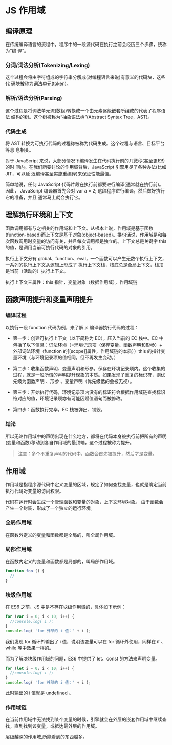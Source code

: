 # JS 作用域


## 编译原理
在传统编译语言的流程中，程序中的一段源代码在执行之前会经历三个步骤，统称为“编 译”。

### 分词/词法分析(Tokenizing/Lexing) 
这个过程会将由字符组成的字符串分解成(对编程语言来说)有意义的代码块，这些代 码块被称为词法单元(token)。

### 解析/语法分析(Parsing) 
这个过程是将词法单元流(数组)转换成一个由元素逐级嵌套所组成的代表了程序语法 结构的树。这个树被称为“抽象语法树”(Abstract Syntax Tree，AST)。

### 代码生成
将 AST 转换为可执行代码的过程称被称为代码生成。这个过程与语言、目标平台等息 息相关。

对于 JavaScript 来说，大部分情况下编译发生在代码执行前的几微秒(甚至更短!)的时 间内。在我们所要讨论的作用域背后，JavaScript 引擎用尽了各种办法(比如 JIT，可以延 迟编译甚至实施重编译)来保证性能最佳。

简单地说，任何 JavaScript 代码片段在执行前都要进行编译(通常就在执行前)。因此， JavaScript 编译器首先会对 var a = 2; 这段程序进行编译，然后做好执行它的准备，并且 通常马上就会执行它。

## 理解执行环境和上下文
函数调用都有与之相关的作用域和上下文。从根本上说，作用域是基于函数(function-based)而上下文是基于对象(object-based)。换句话说，作用域是和每次函数调用时变量的访问有关，并且每次调用都是独立的。上下文总是关键字 this 的值，是调用当前可执行代码的对象的引用。

执行上下文分有 global、function、eval，一个函数可以产生无数个执行上下文，一系列的执行上下文从逻辑上形成了 执行上下文栈，栈底总是全局上下文，栈顶是当前（活动的）执行上下文。

执行上下文三属性：this 指针，变量对象（数据作用域），作用域链

## 函数声明提升和变量声明提升
### 编译过程
以执行一段 function 代码为例，来了解 js 编译器执行代码的过程：

* 第一步：创建可执行上下文（以下简称为 EC），压入当前的 EC 栈中。EC 中包括了以下信息：词法环境（=环境记录项（保存变量、函数声明和形参）+ 外部词法环境（function 的[[scope]]属性，作用域链的本质））this 的指针变量环境（与环境记录项的值相同，但不再发生变动。）

* 第二步：收集函数声明、变量声明和形参，保存在环境记录项内。这个收集的过程，就是一般所谓的声明提升现象的本质。如果发现了重复的标识符，则优先级为函数声明 、形参 、变量声明（优先级低的会被无视）。

* 第三步：开始执行代码，环境记录项内没有的标识符会根据作用域链查找标识符对应的值，环境记录项亦有可能因赋值语句而被修改。

* 第四步：函数执行完毕，EC 栈被弹出、销毁。

### 结论
所以无论作用域中的声明出现在什么地方，都将在代码本身被执行前把所有的声明(变量和函数)移动到各自作用域的最顶端，这个过程被称为提升。 

> 注意：多个不重复声明的代码中，函数会首先被提升，然后才是变量。

## 作用域

作用域是指程序源代码中定义变量的区域，规定了如何查找变量，也就是确定当前执行代码对变量的访问权限。

代码在运行时会生成一个管理函数和变量的对象，上下文环境对象。 由于函数会产生一个封装，形成了一个独立的运行环境。

### 全局作用域

在函数外定义的变量和函数都是全局的，叫全局作用域。

### 局部作用域
在函数内定义的变量和函数都是局部的，叫局部作用域。

``` js
function foo () {
  //
}
```

### 块级作用域
在 ES6 之前，JS 中是不存在块级作用域的，具体如下示例：

``` js
for (var i = 0; i < 10; i++) {
  //console.log( i );
}
console.log( 'for 外部的 i 值：' + i );
```

我们发现 for 循环外输出了 i 值，说明该变量可以在 for 循环外使用，同样在 if 、while 等中效果一样的。

而为了解决块级作用域的问题，ES6 中提供了 let、const 的方法来声明变量。

``` js
for (let i = 0; i < 10; i++) {
  //console.log( i );
}
console.log( 'for 外部的 i 值：' + i );
```
此时输出的 i 值就是 undefined 。

### 作用域链
在当前作用域中无法找到某个变量的时候，引擎就会在外层的嵌套作用域中继续查找，直到找到该变量，或抵达最外层的作用域。

层级越深的作用域,所能看到的东西越多。